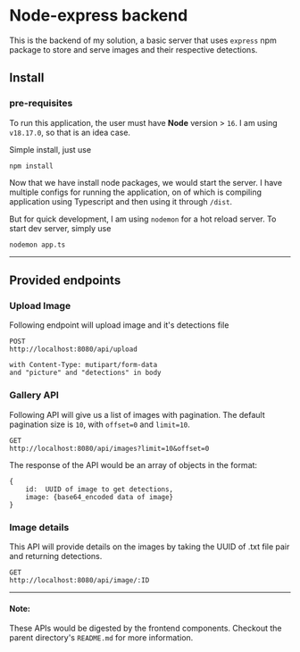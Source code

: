 # Node-express backend

This is the backend of my solution, a basic server that
uses `express` npm package to store and serve images and
their respective detections.


## Install

### pre-requisites
To run this application, the user must have **Node** version > `16`.
I am using `v18.17.0`, so that is an idea case.

Simple install, just use
```shell
npm install
```

Now that we have install node packages, we would start the server.
I have multiple configs for running the application, on of which is
compiling application using Typescript and then using it through `/dist`.

But for quick development, I am using `nodemon` for a hot reload server.
To start dev server, simply use
```
nodemon app.ts
```

---

## Provided endpoints

### Upload Image
Following endpoint will upload image and it's detections file
```
POST
http://localhost:8080/api/upload

with Content-Type: mutipart/form-data 
and "picture" and "detections" in body
```


### Gallery API
Following API will give us a list of images with pagination.
The default pagination size is `10`, with `offset=0` and `limit=10`.
```
GET
http://localhost:8080/api/images?limit=10&offset=0
```

The response of the API would be an array of objects in the format:
```
{
    id:  UUID of image to get detections,
    image: {base64_encoded data of image}
}
```

### Image details
This API will provide details on the images by taking
the UUID of .txt file pair and returning detections.
```
GET
http://localhost:8080/api/image/:ID
```

---

#### Note:
These APIs would be digested by the frontend components.
Checkout the parent directory's `README.md` for more information.
